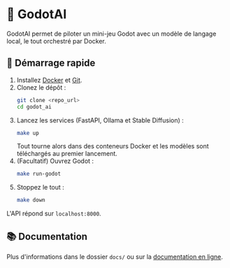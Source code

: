 # 🤖 GodotAI

GodotAI permet de piloter un mini-jeu Godot avec un modèle de langage local, le tout orchestré par Docker.

## 🚀 Démarrage rapide
1. Installez [Docker](https://docs.docker.com/get-docker/) et [Git](https://git-scm.com/).
2. Clonez le dépôt :
   ```bash
   git clone <repo_url>
   cd godot_ai
   ```
3. Lancez les services (FastAPI, Ollama et Stable Diffusion) :
   ```bash
   make up
   ```
   Tout tourne alors dans des conteneurs Docker et les modèles sont téléchargés au premier lancement.
4. (Facultatif) Ouvrez Godot :
   ```bash
   make run-godot
   ```
5. Stoppez le tout :
   ```bash
   make down
   ```

L'API répond sur `localhost:8000`.

## 📚 Documentation
Plus d'informations dans le dossier `docs/` ou sur la [documentation en ligne](https://ezpk.github.io/GodotAI).
